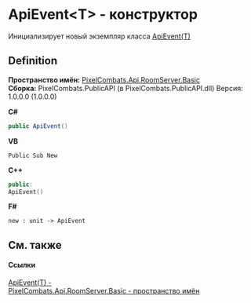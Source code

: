 # ApiEvent&lt;T&gt; - конструктор


Инициализирует новый экземпляр класса <a href="09cd41c4-e05d-d749-d641-73ffdf39afc5">ApiEvent(T)</a>



## Definition
**Пространство имён:** <a href="299769b5-0515-f682-c4bd-afa5af18175d">PixelCombats.Api.RoomServer.Basic</a>  
**Сборка:** PixelCombats.PublicAPI (в PixelCombats.PublicAPI.dll) Версия: 1.0.0.0 (1.0.0.0)

**C#**
``` C#
public ApiEvent()
```
**VB**
``` VB
Public Sub New
```
**C++**
``` C++
public:
ApiEvent()
```
**F#**
``` F#
new : unit -> ApiEvent
```



## См. также


#### Ссылки
<a href="09cd41c4-e05d-d749-d641-73ffdf39afc5">ApiEvent(T) - </a>  
<a href="299769b5-0515-f682-c4bd-afa5af18175d">PixelCombats.Api.RoomServer.Basic - пространство имён</a>  
